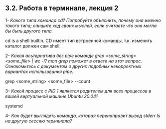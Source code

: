 **3.2. Работа в терминале, лекция 2**
-------------------------------------

1- *Какого типа команда cd? Попробуйте объяснить, почему она именно такого типа; опишите ход своих мыслей, если считаете что она могла бы быть другого типа.*

cd is a shell builtin. CD имеет тип встроенной команды, т.к. изменить каталог должен сам shell. 

2- *Какая альтернатива без pipe команде grep <some_string> <some_file> | wc -l? man grep поможет в ответе на этот вопрос. Ознакомьтесь с документом о других подобных некорректных вариантах использования pipe.*

grep <some_string> <some_file> --count

3- *Какой процесс с PID 1 является родителем для всех процессов в вашей виртуальной машине Ubuntu 20.04?*

systemd

4- *Как будет выглядеть команда, которая перенаправит вывод stderr ls на другую сессию терминала?*

